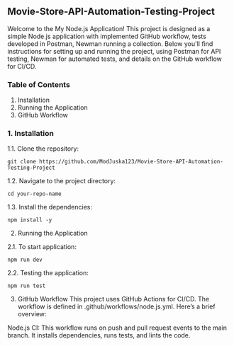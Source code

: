 ## Movie-Store-API-Automation-Testing-Project

Welcome to the My Node.js Application! This project is designed as a simple Node.js application with implemented GitHub workflow, tests developed in Postman, Newman running a collection. Below you'll find instructions for setting up and running the project, using Postman for API testing, Newman for automated tests, and details on the GitHub workflow for CI/CD.

### Table of Contents
1. Installation
2. Running the Application
2. GitHub Workflow

### 1. Installation

1.1. Clone the repository:
```
git clone https://github.com/ModJuska123/Movie-Store-API-Automation-Testing-Project
```

1.2. Navigate to the project directory:
```
cd your-repo-name
```

1.3. Install the dependencies:
```
npm install -y
```

2. Running the Application

2.1. To start application:
```
npm run dev
```

2.2. Testing the application:
```
npm run test
```

3. GitHub Workflow
This project uses GitHub Actions for CI/CD. The workflow is defined in .github/workflows/node.js.yml. Here’s a brief overview:

Node.js CI: This workflow runs on push and pull request events to the main branch.
It installs dependencies, runs tests, and lints the code.
